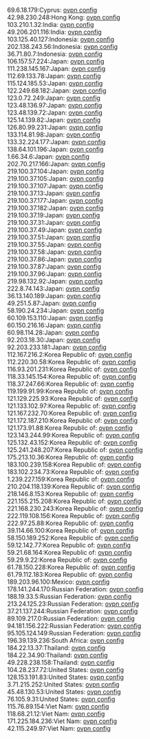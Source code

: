 69.6.18.179:Cyprus: [ovpn config](vpn/69_6_18_179.ovpn)  
42.98.230.248:Hong Kong: [ovpn config](vpn/42_98_230_248.ovpn)  
103.210.1.32:India: [ovpn config](vpn/103_210_1_32.ovpn)  
49.206.201.116:India: [ovpn config](vpn/49_206_201_116.ovpn)  
103.125.40.127:Indonesia: [ovpn config](vpn/103_125_40_127.ovpn)  
202.138.243.56:Indonesia: [ovpn config](vpn/202_138_243_56.ovpn)  
36.71.80.7:Indonesia: [ovpn config](vpn/36_71_80_7.ovpn)  
106.157.57.224:Japan: [ovpn config](vpn/106_157_57_224.ovpn)  
111.238.145.167:Japan: [ovpn config](vpn/111_238_145_167.ovpn)  
112.69.133.78:Japan: [ovpn config](vpn/112_69_133_78.ovpn)  
115.124.185.53:Japan: [ovpn config](vpn/115_124_185_53.ovpn)  
122.249.68.182:Japan: [ovpn config](vpn/122_249_68_182.ovpn)  
123.0.72.249:Japan: [ovpn config](vpn/123_0_72_249.ovpn)  
123.48.136.97:Japan: [ovpn config](vpn/123_48_136_97.ovpn)  
123.48.139.72:Japan: [ovpn config](vpn/123_48_139_72.ovpn)  
125.14.139.82:Japan: [ovpn config](vpn/125_14_139_82.ovpn)  
126.80.99.231:Japan: [ovpn config](vpn/126_80_99_231.ovpn)  
133.114.81.98:Japan: [ovpn config](vpn/133_114_81_98.ovpn)  
133.32.224.177:Japan: [ovpn config](vpn/133_32_224_177.ovpn)  
138.64.101.196:Japan: [ovpn config](vpn/138_64_101_196.ovpn)  
1.66.34.6:Japan: [ovpn config](vpn/1_66_34_6.ovpn)  
202.70.217.166:Japan: [ovpn config](vpn/202_70_217_166.ovpn)  
219.100.37.104:Japan: [ovpn config](vpn/219_100_37_104.ovpn)  
219.100.37.105:Japan: [ovpn config](vpn/219_100_37_105.ovpn)  
219.100.37.107:Japan: [ovpn config](vpn/219_100_37_107.ovpn)  
219.100.37.13:Japan: [ovpn config](vpn/219_100_37_13.ovpn)  
219.100.37.177:Japan: [ovpn config](vpn/219_100_37_177.ovpn)  
219.100.37.182:Japan: [ovpn config](vpn/219_100_37_182.ovpn)  
219.100.37.19:Japan: [ovpn config](vpn/219_100_37_19.ovpn)  
219.100.37.31:Japan: [ovpn config](vpn/219_100_37_31.ovpn)  
219.100.37.49:Japan: [ovpn config](vpn/219_100_37_49.ovpn)  
219.100.37.51:Japan: [ovpn config](vpn/219_100_37_51.ovpn)  
219.100.37.55:Japan: [ovpn config](vpn/219_100_37_55.ovpn)  
219.100.37.58:Japan: [ovpn config](vpn/219_100_37_58.ovpn)  
219.100.37.86:Japan: [ovpn config](vpn/219_100_37_86.ovpn)  
219.100.37.87:Japan: [ovpn config](vpn/219_100_37_87.ovpn)  
219.100.37.96:Japan: [ovpn config](vpn/219_100_37_96.ovpn)  
219.98.132.92:Japan: [ovpn config](vpn/219_98_132_92.ovpn)  
222.8.74.143:Japan: [ovpn config](vpn/222_8_74_143.ovpn)  
36.13.140.189:Japan: [ovpn config](vpn/36_13_140_189.ovpn)  
49.251.5.87:Japan: [ovpn config](vpn/49_251_5_87.ovpn)  
58.190.24.234:Japan: [ovpn config](vpn/58_190_24_234.ovpn)  
60.109.153.110:Japan: [ovpn config](vpn/60_109_153_110.ovpn)  
60.150.216.16:Japan: [ovpn config](vpn/60_150_216_16.ovpn)  
60.98.114.28:Japan: [ovpn config](vpn/60_98_114_28.ovpn)  
92.203.18.30:Japan: [ovpn config](vpn/92_203_18_30.ovpn)  
92.203.233.181:Japan: [ovpn config](vpn/92_203_233_181.ovpn)  
112.167.216.2:Korea Republic of: [ovpn config](vpn/112_167_216_2.ovpn)  
112.220.30.58:Korea Republic of: [ovpn config](vpn/112_220_30_58.ovpn)  
116.93.201.231:Korea Republic of: [ovpn config](vpn/116_93_201_231.ovpn)  
118.33.145.154:Korea Republic of: [ovpn config](vpn/118_33_145_154.ovpn)  
118.37.247.66:Korea Republic of: [ovpn config](vpn/118_37_247_66.ovpn)  
119.199.91.99:Korea Republic of: [ovpn config](vpn/119_199_91_99.ovpn)  
121.129.225.93:Korea Republic of: [ovpn config](vpn/121_129_225_93.ovpn)  
121.133.102.97:Korea Republic of: [ovpn config](vpn/121_133_102_97.ovpn)  
121.167.232.70:Korea Republic of: [ovpn config](vpn/121_167_232_70.ovpn)  
121.172.187.210:Korea Republic of: [ovpn config](vpn/121_172_187_210.ovpn)  
121.173.91.88:Korea Republic of: [ovpn config](vpn/121_173_91_88.ovpn)  
123.143.244.99:Korea Republic of: [ovpn config](vpn/123_143_244_99.ovpn)  
125.132.43.152:Korea Republic of: [ovpn config](vpn/125_132_43_152.ovpn)  
125.241.248.207:Korea Republic of: [ovpn config](vpn/125_241_248_207.ovpn)  
175.213.10.36:Korea Republic of: [ovpn config](vpn/175_213_10_36.ovpn)  
183.100.239.158:Korea Republic of: [ovpn config](vpn/183_100_239_158.ovpn)  
183.102.234.73:Korea Republic of: [ovpn config](vpn/183_102_234_73.ovpn)  
1.239.227.159:Korea Republic of: [ovpn config](vpn/1_239_227_159.ovpn)  
210.204.118.139:Korea Republic of: [ovpn config](vpn/210_204_118_139.ovpn)  
218.146.8.153:Korea Republic of: [ovpn config](vpn/218_146_8_153.ovpn)  
221.155.215.208:Korea Republic of: [ovpn config](vpn/221_155_215_208.ovpn)  
221.168.230.243:Korea Republic of: [ovpn config](vpn/221_168_230_243.ovpn)  
222.119.108.156:Korea Republic of: [ovpn config](vpn/222_119_108_156.ovpn)  
222.97.25.88:Korea Republic of: [ovpn config](vpn/222_97_25_88.ovpn)  
39.114.66.100:Korea Republic of: [ovpn config](vpn/39_114_66_100.ovpn)  
58.150.189.252:Korea Republic of: [ovpn config](vpn/58_150_189_252.ovpn)  
59.12.142.77:Korea Republic of: [ovpn config](vpn/59_12_142_77.ovpn)  
59.21.68.164:Korea Republic of: [ovpn config](vpn/59_21_68_164.ovpn)  
59.29.9.22:Korea Republic of: [ovpn config](vpn/59_29_9_22.ovpn)  
61.78.150.228:Korea Republic of: [ovpn config](vpn/61_78_150_228.ovpn)  
61.79.112.183:Korea Republic of: [ovpn config](vpn/61_79_112_183.ovpn)  
189.203.96.100:Mexico: [ovpn config](vpn/189_203_96_100.ovpn)  
178.141.244.170:Russian Federation: [ovpn config](vpn/178_141_244_170.ovpn)  
188.19.33.5:Russian Federation: [ovpn config](vpn/188_19_33_5.ovpn)  
213.24.125.23:Russian Federation: [ovpn config](vpn/213_24_125_23.ovpn)  
37.21.137.244:Russian Federation: [ovpn config](vpn/37_21_137_244.ovpn)  
89.109.217.0:Russian Federation: [ovpn config](vpn/89_109_217_0.ovpn)  
94.181.156.222:Russian Federation: [ovpn config](vpn/94_181_156_222.ovpn)  
95.105.124.149:Russian Federation: [ovpn config](vpn/95_105_124_149.ovpn)  
196.39.139.236:South Africa: [ovpn config](vpn/196_39_139_236.ovpn)  
184.22.13.37:Thailand: [ovpn config](vpn/184_22_13_37.ovpn)  
184.22.34.90:Thailand: [ovpn config](vpn/184_22_34_90.ovpn)  
49.228.238.158:Thailand: [ovpn config](vpn/49_228_238_158.ovpn)  
104.28.237.72:United States: [ovpn config](vpn/104_28_237_72.ovpn)  
128.153.191.83:United States: [ovpn config](vpn/128_153_191_83.ovpn)  
3.71.215.252:United States: [ovpn config](vpn/3_71_215_252.ovpn)  
45.48.130.53:United States: [ovpn config](vpn/45_48_130_53.ovpn)  
76.105.9.31:United States: [ovpn config](vpn/76_105_9_31.ovpn)  
115.76.89.154:Viet Nam: [ovpn config](vpn/115_76_89_154.ovpn)  
118.68.21.12:Viet Nam: [ovpn config](vpn/118_68_21_12.ovpn)  
171.225.184.236:Viet Nam: [ovpn config](vpn/171_225_184_236.ovpn)  
42.115.249.97:Viet Nam: [ovpn config](vpn/42_115_249_97.ovpn)  
